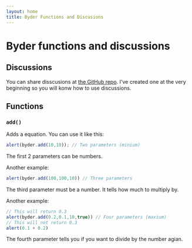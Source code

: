 ```yaml
---
layout: home
title: Byder Functions and Discusions
---
```

# Byder functions and discussions

## Discussions

You can share disscusions at [the GitHub repo](https://github.com/Brunozhon/byder.js/discussions). I've created one at the very beginning so you will konw how to use discussions.

## Functions

### `add()`

Adds a equation. You can use it like this:

```javascript
alert(byder.add(10,10)); // Two parameters (minium)
```

The first 2 parameters can be numbers.

Another example:

```javascript
alert(byder.add(100,100,10)) // Three parameters
```

The third parameter must be a number. It tells how much to multiply by.

Another example:

```javascript
// This will return 0.3
alert(byder.add(0.2,0.1,10,true)) // Four parameters (maxium)
// This will not return 0.3
alert(0.1 + 0.2)
```

The fourth parameter tells you if you want to divide by the number agian.
